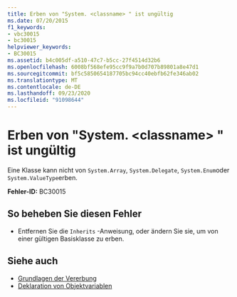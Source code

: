 ```yaml
---
title: Erben von "System. <classname> " ist ungültig
ms.date: 07/20/2015
f1_keywords:
- vbc30015
- bc30015
helpviewer_keywords:
- BC30015
ms.assetid: b4c005df-a510-47c7-b5cc-27f4514d32b6
ms.openlocfilehash: 6008bf568efe95cc9f9a7b0d707b89801a8e47d1
ms.sourcegitcommit: bf5c5850654187705bc94cc40ebfb62fe346ab02
ms.translationtype: MT
ms.contentlocale: de-DE
ms.lasthandoff: 09/23/2020
ms.locfileid: "91098644"
---
```

# <a name="inheriting-from-systemclassname-is-not-valid"></a>Erben von "System. \<classname> " ist ungültig

Eine Klasse kann nicht von `System.Array`, `System.Delegate`, `System.Enum`oder `System.ValueType`erben.  
  
 **Fehler-ID:** BC30015  
  
## <a name="to-correct-this-error"></a>So beheben Sie diesen Fehler  
  
- Entfernen Sie die `Inherits` -Anweisung, oder ändern Sie sie, um von einer gültigen Basisklasse zu erben.  
  
## <a name="see-also"></a>Siehe auch

- [Grundlagen der Vererbung](../programming-guide/language-features/objects-and-classes/inheritance-basics.md)
- [Deklaration von Objektvariablen](../programming-guide/language-features/variables/object-variable-declaration.md)
